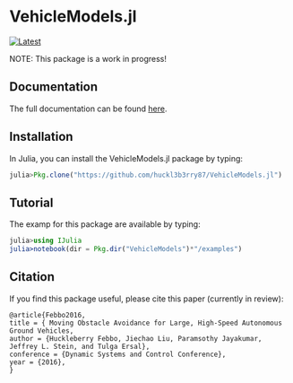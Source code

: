 # VehicleModels.jl

[![Latest](https://img.shields.io/badge/docs-latest-blue.svg)](http://vehiclemodelsjl.readthedocs.io/en/latest/)

NOTE: This package is a work in progress!


## Documentation

The full documentation can be found [here](http://vehiclemodelsjl.readthedocs.io/en/latest/).

## Installation

In Julia, you can install the VehicleModels.jl package by typing:
```julia
julia>Pkg.clone("https://github.com/huckl3b3rry87/VehicleModels.jl")
```

## Tutorial

The examp for this package are available by typing:
```julia
julia>using IJulia
julia>notebook(dir = Pkg.dir("VehicleModels")*"/examples")
```


## Citation

If you find this package useful, please cite this paper (currently in review):

    @article{Febbo2016,
    title = { Moving Obstacle Avoidance for Large, High-Speed Autonomous Ground Vehicles,
    author = {Huckleberry Febbo, Jiechao Liu, Paramsothy Jayakumar, Jeffrey L. Stein, and Tulga Ersal},
    conference = {Dynamic Systems and Control Conference},
    year = {2016},
    }
